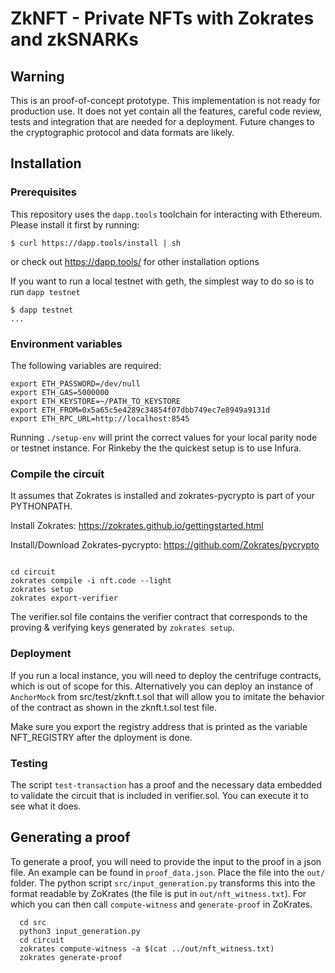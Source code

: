 # ZkNFT - Private NFTs with Zokrates and zkSNARKs

## Warning
This is an proof-of-concept prototype. This implementation is not ready for production use. It does not yet contain all the features, careful code review, tests and integration that are needed for a deployment. Future changes to the cryptographic protocol and data formats are likely.

## Installation
### Prerequisites
This repository uses the `dapp.tools` toolchain for interacting with Ethereum. Please install it first by running:

    $ curl https://dapp.tools/install | sh

or check out https://dapp.tools/ for other installation options

If you want to run a local testnet with geth, the simplest way to do so is to run `dapp testnet`

    $ dapp testnet
    ...

### Environment variables
The following variables are required:

    export ETH_PASSWORD=/dev/null
    export ETH_GAS=5000000
    export ETH_KEYSTORE=~/PATH_TO_KEYSTORE
    export ETH_FROM=0x5a65c5e4289c34854f07dbb749ec7e8949a9131d
    export ETH_RPC_URL=http://localhost:8545

Running `./setup-env` will print the correct values for your local parity node or testnet instance. 
For Rinkeby the the quickest setup is to use Infura.

### Compile the circuit
It assumes that Zokrates is installed and zokrates-pycrypto is part of your PYTHONPATH.

Install Zokrates: https://zokrates.github.io/gettingstarted.html

Install/Download Zokrates-pycrypto: https://github.com/Zokrates/pycrypto

  ```$bash

  cd circuit
  zokrates compile -i nft.code --light
  zokrates setup
  zokrates export-verifier 
```

The verifier.sol file contains the verifier contract that corresponds to the proving & verifying keys generated by `zokrates setup`.

### Deployment
If you run a local instance, you will need to deploy the centrifuge contracts, which is out of scope for this. Alternatively you can deploy an instance of `AnchorMock` from src/test/zknft.t.sol that will allow you to imitate the behavior of the contract as shown in the zknft.t.sol test file.

Make sure you export the registry address that is printed as the variable NFT_REGISTRY after the dployment is done.


### Testing
The script `test-transaction` has a proof and the necessary data embedded to validate the circuit that is included in verifier.sol. You can execute it to see what it does.


## Generating a proof

To generate a proof, you will need to provide the input to the proof in a json file. An example can be found in `proof_data.json`. Place the file into the `out/` folder. The python script `src/input_generation.py` transforms this into the format readable by ZoKrates (the file is put in `out/nft_witness.txt`). For which you can then call `compute-witness` and `generate-proof` in ZoKrates.

```$bash
  cd src
  python3 input_generation.py 
  cd circuit
  zokrates compute-witness -a $(cat ../out/nft_witness.txt)
  zokrates generate-proof
```
